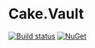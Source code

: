 # Cake.Vault

[![Build status](https://ci.appveyor.com/api/projects/status/64r9yh70f3bp2rl2?svg=true)](https://ci.appveyor.com/project/jincod/cake-vault)
[![NuGet](https://img.shields.io/nuget/v/cake.vault.svg)](https://www.nuget.org/packages/Cake.Vault)
